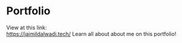 # Portfolio
View at this link:  
https://jaimildalwadi.tech/
Learn all about about me on this portfolio!

